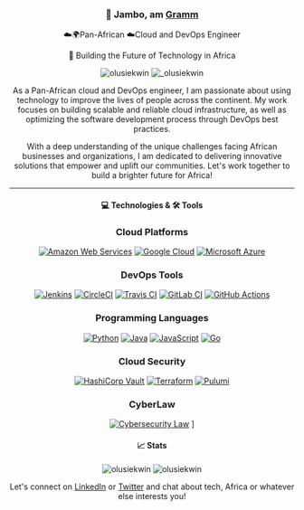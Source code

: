 <div align="center">
  <h3>👋 Jambo, am <a href="https://www.gramm.dev/" target="_blank" rel="noreferrer">Gramm</a></h3>
  <p>☁️🌍Pan-African ☁️Cloud and DevOps Engineer</p>
  <p>🚀 Building the Future of Technology in Africa</p>
</div>

<div align="center">
  <img src="https://komarev.com/ghpvc/?username=olusiekwin&label=Profile%20views&color=0e75b6&style=flat-square" alt="olusiekwin" />
  <img src="https://img.shields.io/twitter/follow/@_olusiekwin?color=0e75b6&label=%20%20Follow%20%20&logo=twitter&logoColor=white&style=flat-square" alt="_olusiekwin" />
</div>

<div align="center">
  <p>As a Pan-African cloud and DevOps engineer, I am passionate about using technology to improve the lives of people across the continent. My work focuses on building scalable and reliable cloud infrastructure, as well as optimizing the software development process through DevOps best practices.</p>
  <p>With a deep understanding of the unique challenges facing African businesses and organizations, I am dedicated to delivering innovative solutions that empower and uplift our communities. Let's work together to build a brighter future for Africa!</p>
</div>


---
<div align="center">
<h4>💻 Technologies & 🛠 Tools <h4>

### Cloud Platforms

[![Amazon Web Services](https://img.shields.io/badge/AWS-232F3E?style=for-the-badge&logo=amazon-aws&logoColor=white)](#) [![Google Cloud](https://img.shields.io/badge/Google%20Cloud-4285F4?style=for-the-badge&logo=google-cloud&logoColor=white)](#) [![Microsoft Azure](https://img.shields.io/badge/Microsoft%20Azure-0089D6?style=for-the-badge&logo=microsoft-azure&logoColor=white)](#)

### DevOps Tools

[![Jenkins](https://img.shields.io/badge/Jenkins-D24939?style=for-the-badge&logo=jenkins&logoColor=white)](#) [![CircleCI](https://img.shields.io/badge/CircleCI-343434?style=for-the-badge&logo=circleci&logoColor=white)](#) [![Travis CI](https://img.shields.io/badge/Travis%20CI-3EAAAF?style=for-the-badge&logo=travis-ci&logoColor=white)](#) [![GitLab CI](https://img.shields.io/badge/GitLab%20CI-FCA121?style=for-the-badge&logo=gitlab&logoColor=white)](#) [![GitHub Actions](https://img.shields.io/badge/GitHub%20Actions-2088FF?style=for-the-badge&logo=github-actions&logoColor=white)](#)

### Programming Languages

[![Python](https://img.shields.io/badge/Python-3776AB?style=for-the-badge&logo=python&logoColor=white)](#) [![Java](https://img.shields.io/badge/Java-007396?style=for-the-badge&logo=java&logoColor=white)](#) [![JavaScript](https://img.shields.io/badge/JavaScript-F7DF1E?style=for-the-badge&logo=javascript&logoColor=black)](#) [![Go](https://img.shields.io/badge/Go-00ADD8?style=for-the-badge&logo=go&logoColor=white)](#)

### Cloud Security

[![HashiCorp Vault](https://img.shields.io/badge/HashiCorp%20Vault-000000?style=for-the-badge&logo=hashicorp&logoColor=white)](#) [![Terraform](https://img.shields.io/badge/Terraform-623CE4?style=for-the-badge&logo=terraform&logoColor=white)](#) [![Pulumi](https://img.shields.io/badge/Pulumi-663399?style=for-the-badge&logo=pulumi&logoColor=white)](#)

### CyberLaw

[![Cybersecurity Law](https://img.shields.io/badge/Cybersecurity%20Law-432a5f?style=for-the-badge&logo=law&logoColor=white)](#) ]

  </div>
<div align="center">
  <h4>📈 Stats</h4>
  <img src="https://github-readme-stats.vercel.app/api/top-langs/?username=olusiekwin&layout=compact&langs_count=8&theme=algolia" alt="olusiekwin" />
  <img src="https://github-readme-stats.vercel.app/api?username=olusiekwin&show_icons=true&theme=algolia" alt="olusiekwin" />
</div>
<div align="center">
  <p>Let's connect on <a href="https://www.linkedin.com/in/olusola-ademola-014617118/" target="_blank" rel="noreferrer">LinkedIn</a> or <a href="https://twitter.com/_olusiekwin" target="_blank" rel="noreferrer">Twitter</a> and chat about tech, Africa or whatever else interests you!</p>
</div>
